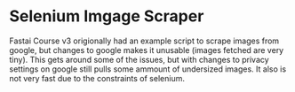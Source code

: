 # Selenium Imgage Scraper

Fastai Course v3 origionally had an example script to scrape images from google, but changes to google makes it unusable (images fetched are very tiny). This gets around some of the issues, but with changes to privacy settings on google still pulls some ammount of undersized images. It also is not very fast due to the constraints of selenium. 
